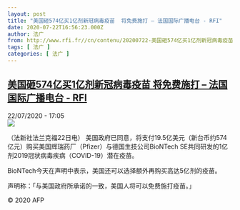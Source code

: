 ```yaml
---
layout: post
title: "美国砸574亿买1亿剂新冠病毒疫苗  将免费施打 – 法国国际广播电台 - RFI"
date: 2020-07-22T16:56:23.000Z
author: 法广
from: http://www.rfi.fr//cn/contenu/20200722-美国砸574亿买1亿剂新冠病毒疫苗-将免费施打
tags: [ 法广 ]
categories: [ 法广 ]
---
```

<!--1595436983000-->
[美国砸574亿买1亿剂新冠病毒疫苗  将免费施打 – 法国国际广播电台 - RFI](http://www.rfi.fr//cn/contenu/20200722-%E7%BE%8E%E5%9B%BD%E7%A0%B8574%E4%BA%BF%E4%B9%B01%E4%BA%BF%E5%89%82%E6%96%B0%E5%86%A0%E7%97%85%E6%AF%92%E7%96%AB%E8%8B%97-%E5%B0%86%E5%85%8D%E8%B4%B9%E6%96%BD%E6%89%93)
------

<div>
<div>22/07/2020 - 17:05</div><img src="https://s.rfi.fr/media/display/30b823e4-cc33-11ea-8038-005056bff430/w:310/p:16x9/health0003b.200722230503.jpg"><div class="t-content__body u-clearfix"><div class="m-interstitial"></div><p>（法新社法兰克福22日电）    美国政府已同意，将支付19.5亿美元（新台币约574亿元）购买美国辉瑞药厂（Pfizer）与德国生技公司BioNTech SE共同研发的1亿剂2019冠状病毒疾病（COVID-19）潜在疫苗。</p><p>    BioNTech今天在声明中表示，美国还可以选择额外再购买高达5亿剂的疫苗。</p><p>    声明称：「与美国政府所承诺的一致，美国人将可以免费施打疫苗。」</p><p class="t-copyright">© 2020 AFP</p>        </div>
</div>
